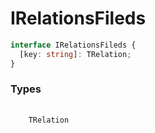 # IRelationsFileds

```ts
interface IRelationsFileds {
  [key: string]: TRelation;
}
```

<h3>Types</h3>
<pre>
  <code class="language-ts" style="padding: 0; margin-top: 12px; margin-top: -18px;">
    <a href="../schema/model/TRelation.md" target="_blank" style="text-decoration: none; cursor:pointer">TRelation</a>
  </code>
</pre>
